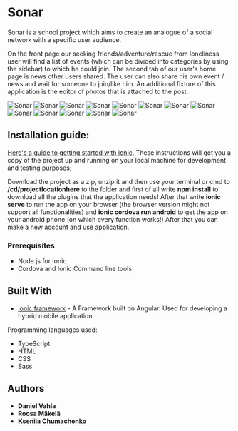 # Sonar

Sonar is a school project which aims to create an analogue of a social network with a specific user audience.

  On the front page our seeking friends/adventure/rescue from loneliness user will find a list of events (which can be divided into categories by using the sidebar) to which he could join. The second tab of our user's home page is news other users shared. 
  The user can also share his own event / news and wait for someone to join/like him. 
  An additional fixture of this application is the editor of photos that is attached to the post.

![Sonar](https://github.com/Roosamm/Sonar/blob/master/readmeResource/Screenshot_1.png) 
![Sonar](https://github.com/Roosamm/Sonar/blob/master/readmeResource/Screenshot_2.png) 
![Sonar](https://github.com/Roosamm/Sonar/blob/master/readmeResource/Screenshot_3.png) 
![Sonar](https://github.com/Roosamm/Sonar/blob/master/readmeResource/Screenshot_4.png)
![Sonar](https://github.com/Roosamm/Sonar/blob/master/readmeResource/Screenshot_5.png)
![Sonar](https://github.com/Roosamm/Sonar/blob/master/readmeResource/Screenshot_6.png)
![Sonar](https://github.com/Roosamm/Sonar/blob/master/readmeResource/Screenshot_7.png)
![Sonar](https://github.com/Roosamm/Sonar/blob/master/readmeResource/Screenshot_8.png)
![Sonar](https://github.com/Roosamm/Sonar/blob/master/readmeResource/Screenshot_9.png)
![Sonar](https://github.com/Roosamm/Sonar/blob/master/readmeResource/Screenshot_10.png)
![Sonar](https://github.com/Roosamm/Sonar/blob/master/readmeResource/Screenshot_11.png)
![Sonar](https://github.com/Roosamm/Sonar/blob/master/readmeResource/Screenshot_13.png)
![Sonar](https://github.com/Roosamm/Sonar/blob/master/readmeResource/Screenshot_12.jpg)

## Installation guide:

[Here's a guide to getting started with ionic.](https://ionicframework.com/getting-started) 
These instructions will get you a copy of the project up and running on your local machine for development and testing purposes;

Download the project as a zip, unzip it and then use your terminal or cmd to **/cd/projectlocationhere** to the folder and first of all write **npm install** to download all the plugins that the application needs! After that write **ionic serve** to run the app on your browser (the browser version might not support all functionalities) and **ionic cordova run android** to get the app on your android phone (on which every function works!)
After that you can make a new account and use application.

### Prerequisites
* Node.js for Ionic
* Cordova and Ionic Command line tools

## Built With
* [Ionic framework](https://ionicframework.com/getting-started) - A Framework built on Angular. Used for developing a hybrid mobile application.

Programming languages used:
* TypeScript
* HTML
* CSS
* Sass

## Authors

* **Daniel Vahla**
* **Roosa Mäkelä**
* **Kseniia Chumachenko**
